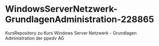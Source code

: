 # WindowsServerNetzwerk-GrundlagenAdministration-228865
KursRepository zu Kurs Windows Server Netzwerk - Grundlagen Administration der ppedv AG
